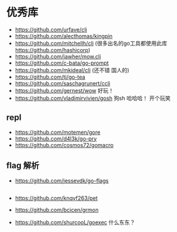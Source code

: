 # 优秀库

- https://github.com/urfave/cli
- https://github.com/alecthomas/kingpin
- https://github.com/mitchellh/cli (很多出名的go工具都使用此库 https://github.com/hashicorp)
- https://github.com/jawher/mow.cli
- https://github.com/c-bata/go-prompt
- https://github.com/mkideal/cli  (还不错 国人的)
- https://github.com/tj/go-tea  
- https://github.com/saschagrunert/ccli
- https://github.com/gernest/wow  好玩！
- https://github.com/vladimirvivien/gosh 狗sh 哈哈哈！ 开个玩笑  

## repl
- https://github.com/motemen/gore
- https://github.com/d4l3k/go-pry
- https://github.com/cosmos72/gomacro

## flag 解析
- https://github.com/jessevdk/go-flags

## 
- https://github.com/knqyf263/pet
- https://github.com/bcicen/grmon

- https://github.com/shurcooL/goexec 什么东东？

